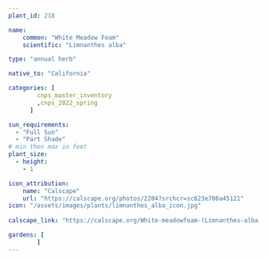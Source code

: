 ```yaml
---
plant_id: 218 

name: 
    common: "White Meadow Foam" 
    scientific: "Limnanthes alba"  

type: "annual herb"

native_to: "California"

categories: [
        cnps_master_inventory
        ,cnps_2022_spring
      ]

sun_requirements:
  - "Full Sun"
  - "Part Shade"
# min then max in feet
plant_size:
  - height: 
    - 1 

icon_attribution: 
    name: "Calscape"
    url: "https://calscape.org/photos/2204?srchcr=sc623e706a45121"
icon: "/assets/images/plants/limnanthes_alba_icon.jpg"
 
calscape_link: "https://calscape.org/White-meadowfoam-(Limnanthes-alba)"

gardens: [
        ]
---
```








